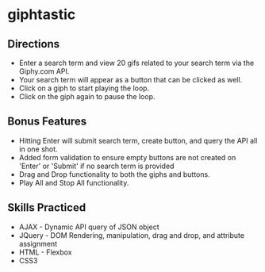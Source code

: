 # giphtastic

## Directions
* Enter a search term and view 20 gifs related to your search term via the Giphy.com API. 
* Your search term will appear as a button that can be clicked as well.
* Click on a giph to start playing the loop.
* Click on the giph again to pause the loop.

## Bonus Features
* Hitting Enter will submit search term, create button, and query the API all in one shot.
* Added form validation to ensure empty buttons are not created on 'Enter' or 'Submit' if no search term is provided
* Drag and Drop functionality to both the giphs and buttons.
* Play All and Stop All functionality.

## Skills Practiced
* AJAX - Dynamic API query of JSON object
* JQuery - DOM Rendering, manipulation, drag and drop, and attribute assignment
* HTML - Flexbox
* CSS3